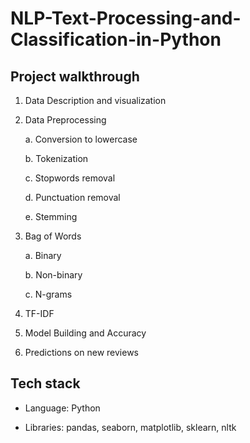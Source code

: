 # NLP-Text-Processing-and-Classification-in-Python

## 
## Project walkthrough 
1. Data Description and visualization
2. Data Preprocessing

   a. Conversion to lowercase
   
   b. Tokenization
   
   c. Stopwords removal
   
   d. Punctuation removal
   
   e. Stemming
   
3. Bag of Words

   a. Binary
   
   b. Non-binary
   
   c. N-grams
   
4. TF-IDF
5. Model Building and Accuracy
6. Predictions on new reviews

## Tech stack
- Language: Python

- Libraries: pandas, seaborn, matplotlib, sklearn, nltk
